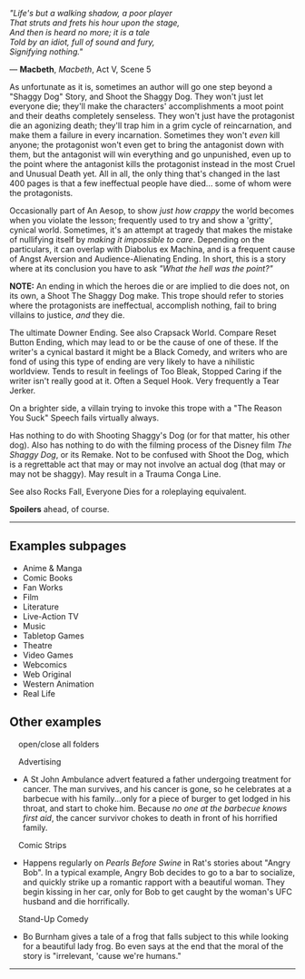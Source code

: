 _"Life's but a walking shadow, a poor player  
That struts and frets his hour upon the stage,  
And then is heard no more; it is a tale  
Told by an idiot, full of sound and fury,  
Signifying nothing."_

— **Macbeth**, _Macbeth_, Act V, Scene 5

As unfortunate as it is, sometimes an author will go one step beyond a "Shaggy Dog" Story, and Shoot the Shaggy Dog. They won't just let everyone die; they'll make the characters' accomplishments a moot point and their deaths completely senseless. They won't just have the protagonist die an agonizing death; they'll trap him in a grim cycle of reincarnation, and make them a failure in every incarnation. Sometimes they won't _even_ kill anyone; the protagonist won't even get to bring the antagonist down with them, but the antagonist will win everything and go unpunished, even up to the point where the antagonist kills the protagonist instead in the most Cruel and Unusual Death yet. All in all, the only thing that's changed in the last 400 pages is that a few ineffectual people have died... some of whom were the protagonists.

Occasionally part of An Aesop, to show _just how crappy_ the world becomes when you violate the lesson; frequently used to try and show a 'gritty', cynical world. Sometimes, it's an attempt at tragedy that makes the mistake of nullifying itself by _making it impossible to care_. Depending on the particulars, it can overlap with Diabolus ex Machina, and is a frequent cause of Angst Aversion and Audience-Alienating Ending. In short, this is a story where at its conclusion you have to ask _"What the hell was the point?"_

**NOTE:** An ending in which the heroes die or are implied to die does not, on its own, a Shoot The Shaggy Dog make. This trope should refer to stories where the protagonists are ineffectual, accomplish nothing, fail to bring villains to justice, _and_ they die.

The ultimate Downer Ending. See also Crapsack World. Compare Reset Button Ending, which may lead to or be the cause of one of these. If the writer's a cynical bastard it might be a Black Comedy, and writers who are fond of using this type of ending are very likely to have a nihilistic worldview. Tends to result in feelings of Too Bleak, Stopped Caring if the writer isn't really good at it. Often a Sequel Hook. Very frequently a Tear Jerker.

On a brighter side, a villain trying to invoke this trope with a "The Reason You Suck" Speech fails virtually always.

Has nothing to do with Shooting Shaggy's Dog (or for that matter, his other dog). Also has nothing to do with the filming process of the Disney film _The Shaggy Dog_, or its Remake. Not to be confused with Shoot the Dog, which is a regrettable act that may or may not involve an actual dog (that may or may not be shaggy). May result in a Trauma Conga Line.

See also Rocks Fall, Everyone Dies for a roleplaying equivalent.

**Spoilers** ahead, of course.

___

## Examples subpages

-   Anime & Manga
-   Comic Books
-   Fan Works
-   Film
-   Literature
-   Live-Action TV
-   Music
-   Tabletop Games
-   Theatre
-   Video Games
-   Webcomics
-   Web Original
-   Western Animation
-   Real Life

## Other examples

    open/close all folders 

    Advertising 

-   A St John Ambulance advert featured a father undergoing treatment for cancer. The man survives, and his cancer is gone, so he celebrates at a barbecue with his family...only for a piece of burger to get lodged in his throat, and start to choke him. Because _no one at the barbecue knows first aid_, the cancer survivor chokes to death in front of his horrified family.

    Comic Strips 

-   Happens regularly on _Pearls Before Swine_ in Rat's stories about "Angry Bob". In a typical example, Angry Bob decides to go to a bar to socialize, and quickly strike up a romantic rapport with a beautiful woman. They begin kissing in her car, only for Bob to get caught by the woman's UFC husband and die horrifically.

    Stand-Up Comedy 

-   Bo Burnham gives a tale of a frog that falls subject to this while looking for a beautiful lady frog. Bo even says at the end that the moral of the story is "irrelevant, 'cause we're humans."

___